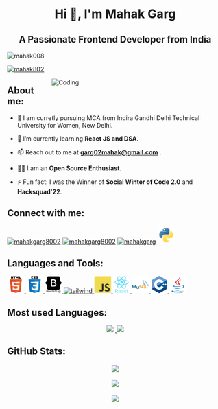 <h1 align="center">Hi 👋, I'm Mahak Garg</h1>
<h2 align="center">A Passionate Frontend Developer from India</h2>

<p align="left"> 
  <img src="https://komarev.com/ghpvc/?username=mahak008&label=Profile%20views&color=0e75b6&style=flat" alt="mahak008"> 
</p>

<p align="left"> 
  <a href="https://twitter.com/mahak802" target="blank">
    <img src="https://img.shields.io/twitter/follow/mahak802?logo=twitter&style=for-the-badge" alt="mahak802">
  </a> 
</p>

<img align="right" alt="Coding" width="400" src="https://xd.adobe.com/ideas/wp-content/uploads/2021/07/1617979191-8.gif">

## About me:

- 🔭 I am curretly pursuing MCA from Indira Gandhi Delhi Technical University for Women, New Delhi.

- 🌱 I’m currently learning **React JS and DSA**.

- 📫 Reach out to me at **garg02mahak@gmail.com** .
  
- 👨‍💻 I am an **Open Source Enthusiast**.

- ⚡ Fun fact: I was the Winner of **Social Winter of Code 2.0** and **Hacksquad'22**.

## Connect with me:
<p align="left">
  <a href="https://www.hackerrank.com/mahakgarg8002" target="_blank">
    <img align="center" src="https://raw.githubusercontent.com/rahuldkjain/github-profile-readme-generator/master/src/images/icons/Social/hackerrank.svg" alt="mahakgarg8002" height="30" width="40" />
  </a>
  <a href="https://auth.geeksforgeeks.org/user/mahak_garg" target="_blank">
    <img align="center" src="https://raw.githubusercontent.com/rahuldkjain/github-profile-readme-generator/master/src/images/icons/Social/geeks-for-geeks.svg" alt="mahakgarg8002" height="30" width="40" />
  </a>
  <a href="https://linkedin.com/in/mahakgarg" target="_blank">
    <img align="center" src="https://raw.githubusercontent.com/rahuldkjain/github-profile-readme-generator/master/src/images/icons/Social/linked-in-alt.svg" alt="mahakgarg" height="30" width="40">
  </a>
  <a href="https://www.python.org" target="_blank" rel="noreferrer"> 
    <img src="https://raw.githubusercontent.com/devicons/devicon/master/icons/python/python-original.svg" alt="python" width="40" height="40"/> 
  </a>
</p>

## Languages and Tools:
<p align="left"> 
  <a href="https://www.w3.org/html/" target="_blank" rel="noreferrer"> 
    <img src="https://raw.githubusercontent.com/devicons/devicon/master/icons/html5/html5-original-wordmark.svg" alt="html5" width="40" height="40"> 
  </a> 
  <a href="https://www.w3schools.com/css/" target="_blank" rel="noreferrer"> 
    <img src="https://raw.githubusercontent.com/devicons/devicon/master/icons/css3/css3-original-wordmark.svg" alt="css3" width="40" height="40"/> 
  </a>
  <a href="https://getbootstrap.com" target="_blank" rel="noreferrer"> 
    <img src="https://raw.githubusercontent.com/devicons/devicon/master/icons/bootstrap/bootstrap-plain-wordmark.svg" alt="bootstrap" width="40" height="40"> 
  </a> 
  <a href="https://tailwindcss.com/" target="_blank" rel="noreferrer"> 
    <img src="https://www.vectorlogo.zone/logos/tailwindcss/tailwindcss-icon.svg" alt="tailwind" width="40" height="40"/> 
  </a>
  <a href="https://developer.mozilla.org/en-US/docs/Web/JavaScript" target="_blank" rel="noreferrer"> 
    <img src="https://raw.githubusercontent.com/devicons/devicon/master/icons/javascript/javascript-original.svg" alt="javascript" width="40" height="40"> 
  </a> 
  <a href="https://reactjs.org/" target="_blank" rel="noreferrer"> 
    <img src="https://raw.githubusercontent.com/devicons/devicon/master/icons/react/react-original-wordmark.svg" alt="react" width="40" height="40"/> 
  </a>
  <a href="https://www.mysql.com/" target="_blank" rel="noreferrer"> 
    <img src="https://raw.githubusercontent.com/devicons/devicon/master/icons/mysql/mysql-original-wordmark.svg" alt="mysql" width="40" height="40"> 
  </a>
  <a href="https://www.w3schools.com/cpp/" target="_blank" rel="noreferrer"> 
    <img src="https://raw.githubusercontent.com/devicons/devicon/master/icons/cplusplus/cplusplus-original.svg" alt="cplusplus" width="40" height="40"> 
  </a> 
  <a href="https://www.java.com" target="_blank" rel="noreferrer"> 
    <img src="https://raw.githubusercontent.com/devicons/devicon/master/icons/java/java-original.svg" alt="java" width="40" height="40"> 
  </a> 
</p>

## Most used Languages:

<p align="center">
  <img src= "https://github-readme-stats.vercel.app/api/top-langs/?username=mahak008&layout=compact&hide=html&theme=dracula&hide_border=true">
  <a href="https://github.com/ryo-ma/github-profile-trophy" target="_blank">
    <img src= "https://github-profile-summary-cards.vercel.app/api/cards/repos-per-language?username=mahak008&theme=dracula" alt="">
    <img src= "https://github-profile-summary-cards.vercel.app/api/cards/most-commit-language?username=mahak008&theme=dracula">
  </a>
</p>

## GitHub Stats:
<!--![Line](https://user-images.githubusercontent.com/85225156/171937799-8fc9e255-9889-4642-9c92-6df85fb86e82.gif)-->

<p align="center">
  <img align="center" src="https://github-readme-streak-stats.herokuapp.com/?user=mahak008&theme=radical&custom_title=streak-stats&hide_border=true&layout=compact"><br><br>
  <img align="center" src="https://github-profile-summary-cards.vercel.app/api/cards/profile-details?username=mahak008&theme=dracula"><br><br>
  <img align="center" src="https://github-readme-stats.vercel.app/api?username=mahak008&theme=dracula&show_icons=true&locale=en&hide_border=true&layout=compact">
</p>
